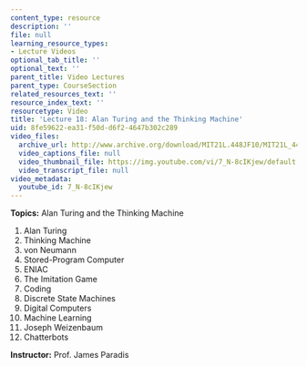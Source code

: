 ```yaml
---
content_type: resource
description: ''
file: null
learning_resource_types:
- Lecture Videos
optional_tab_title: ''
optional_text: ''
parent_title: Video Lectures
parent_type: CourseSection
related_resources_text: ''
resource_index_text: ''
resourcetype: Video
title: 'Lecture 18: Alan Turing and the Thinking Machine'
uid: 8fe59622-ea31-f50d-d6f2-4647b302c289
video_files:
  archive_url: http://www.archive.org/download/MIT21L.448JF10/MIT21L_448JF10_lec18_300k.mp4
  video_captions_file: null
  video_thumbnail_file: https://img.youtube.com/vi/7_N-8cIKjew/default.jpg
  video_transcript_file: null
video_metadata:
  youtube_id: 7_N-8cIKjew
---
```


**Topics:** Alan Turing and the Thinking Machine

1.  Alan Turing
2.  Thinking Machine
3.  von Neumann
4.  Stored-Program Computer
5.  ENIAC
6.  The Imitation Game
7.  Coding
8.  Discrete State Machines
9.  Digital Computers
10.  Machine Learning
11.  Joseph Weizenbaum
12.  Chatterbots

**Instructor:** Prof. James Paradis